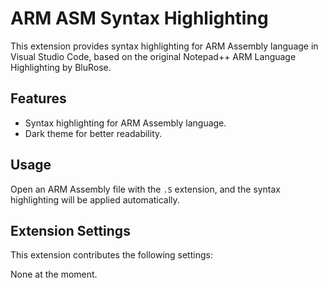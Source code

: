 # ARM ASM Syntax Highlighting

This extension provides syntax highlighting for ARM Assembly language in Visual Studio Code, based on the original Notepad++ ARM Language Highlighting by BluRose.

## Features

- Syntax highlighting for ARM Assembly language.
- Dark theme for better readability.

## Usage

Open an ARM Assembly file with the `.S` extension, and the syntax highlighting will be applied automatically.

## Extension Settings

This extension contributes the following settings:

None at the moment.
